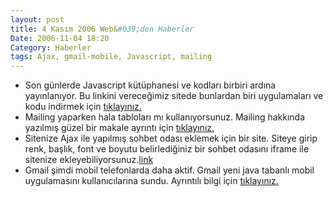 ```yaml
---
layout: post
title: 4 Kasım 2006 Web&#039;den Haberler
Date: 2006-11-04 18:20
Category: Haberler
tags: Ajax, gmail-mobile, Javascript, mailing
---
```


-   Son günlerde Javascript kütüphanesi ve kodları birbiri ardına
    yayınlanıyor. Bu linkini vereceğimiz sitede bunlardan biri
    uygulamaları ve kodu indirmek için [tıklayınız.][]
-   Mailing yaparken hala tabloları mı kullanıyorsunuz. Mailing hakkında
    yazılmış güzel bir makale ayrıntı için [tıklayınız.][1]
-   Sitenize Ajax ile yapılmış sohbet odası eklemek için bir site.
    Siteye girip renk, başlık, font ve boyutu belirlediğiniz bir sohbet
    odasını iframe ile sitenize ekleyebiliyorsunuz.[link][]
-   Gmail şimdi mobil telefonlarda daha aktif. Gmail yeni java tabanlı
    mobil uygulamasını kullanıcılarına sundu. Ayrıntılı bilgi için
    [tıklayınız.][2]


  [tıklayınız.]: http://berniecode.com/writing/animator.html
  [1]: http://www.thinkvitamin.com/features/design/html-emails
  [link]: http://www.chatcreator.com/chatbox/
  [2]: http://www.google.com/mobile/index.html

